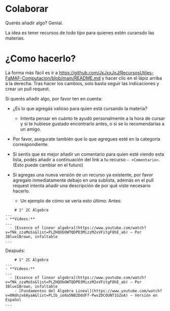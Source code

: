 # Colaborar
Querés añadir algo? Genial.

La idea es tener recursos de todo tipo para quienes estén curansdo las materias. 

# ¿Como hacerlo?

La forma más fácil es ir a https://github.com/JxJxxJxJ/RecursosUtiles-FaMAF-Computacion/blob/main/README.md y hacer clic en el lápiz arriba a la derecha. Tras hacer los cambios, solo basta seguir las indicaciones y crear un pull request.

Si querés añadir algo, por favor ten en cuenta:

- ¿Es lo que agregás valioso para quien está cursando la materia?
  - Intenta pensar en cuánto te ayudó personalmente a la hora de cursar y si te hubiese gustado encontrarlo antes, o si se lo recomendarías a un amigo.

- Por favor, asegurate también que lo que agregues esté en la categoría correspondiente.

- Si sentis que es mejor añadir un comentario para quien esté viendo esta lista, podés añadir a continuación del link a tu recurso `— <Comentario>`. (Esto puede cambiar en el futuro)

- Si agregas una nueva versión de un recurso ya existente, por favor agregalo inmediatamente debajo en una sublista, además en el pull request intenta añadir una descripción de por qué viste necesario hacerlo. 
  - Un ejemplo de cómo se vería esto último:
  Antes:

```
    # 1° 2C Álgebra
...
- **Videos:**
...
  - [Essence of linear algebra](https://www.youtube.com/watch?v=fNk_zzaMoSs&list=PLZHQObOWTQDPD3MizzM2xVFitgF8hE_ab) — Por 3Blue1Brown, infaltable
...
```

Después:

```
    # 1° 2C Álgebra
...
- **Videos:**
...
  - [Essence of linear algebra](https://www.youtube.com/watch?v=fNk_zzaMoSs&list=PLZHQObOWTQDPD3MizzM2xVFitgF8hE_ab) — Por 3Blue1Brown, infaltable
    - [Fundamentos del Álgebra Lineal](https://www.youtube.com/watch?v=0Ndnzx6AyaA&list=PLIb_io8a5NB2DddFf-PwvZDCOUNT1GZoA) — Versión en Español
...
```

